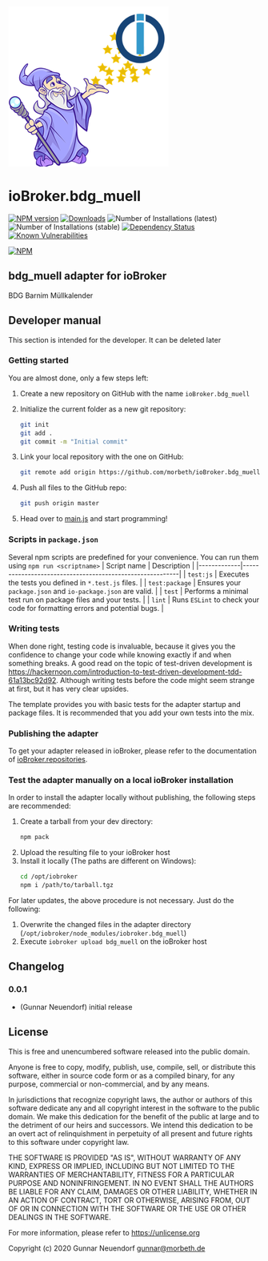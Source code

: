 ![Logo](admin/bdg_muell.png)
# ioBroker.bdg_muell

[![NPM version](http://img.shields.io/npm/v/iobroker.bdg_muell.svg)](https://www.npmjs.com/package/iobroker.bdg_muell)
[![Downloads](https://img.shields.io/npm/dm/iobroker.bdg_muell.svg)](https://www.npmjs.com/package/iobroker.bdg_muell)
![Number of Installations (latest)](http://iobroker.live/badges/bdg_muell-installed.svg)
![Number of Installations (stable)](http://iobroker.live/badges/bdg_muell-stable.svg)
[![Dependency Status](https://img.shields.io/david/morbeth/iobroker.bdg_muell.svg)](https://david-dm.org/morbeth/iobroker.bdg_muell)
[![Known Vulnerabilities](https://snyk.io/test/github/morbeth/ioBroker.bdg_muell/badge.svg)](https://snyk.io/test/github/morbeth/ioBroker.bdg_muell)

[![NPM](https://nodei.co/npm/iobroker.bdg_muell.png?downloads=true)](https://nodei.co/npm/iobroker.bdg_muell/)

## bdg_muell adapter for ioBroker

BDG Barnim Müllkalender

## Developer manual
This section is intended for the developer. It can be deleted later

### Getting started

You are almost done, only a few steps left:
1. Create a new repository on GitHub with the name `ioBroker.bdg_muell`
1. Initialize the current folder as a new git repository:  
	```bash
	git init
	git add .
	git commit -m "Initial commit"
	```
1. Link your local repository with the one on GitHub:  
	```bash
	git remote add origin https://github.com/morbeth/ioBroker.bdg_muell
	```

1. Push all files to the GitHub repo:  
	```bash
	git push origin master
	```
1. Head over to [main.js](main.js) and start programming!

### Scripts in `package.json`
Several npm scripts are predefined for your convenience. You can run them using `npm run <scriptname>`
| Script name | Description                                              |
|-------------|----------------------------------------------------------|
| `test:js`   | Executes the tests you defined in `*.test.js` files.     |
| `test:package`    | Ensures your `package.json` and `io-package.json` are valid. |
| `test` | Performs a minimal test run on package files and your tests. |
| `lint` | Runs `ESLint` to check your code for formatting errors and potential bugs. |

### Writing tests
When done right, testing code is invaluable, because it gives you the 
confidence to change your code while knowing exactly if and when 
something breaks. A good read on the topic of test-driven development 
is https://hackernoon.com/introduction-to-test-driven-development-tdd-61a13bc92d92. 
Although writing tests before the code might seem strange at first, but it has very 
clear upsides.

The template provides you with basic tests for the adapter startup and package files.
It is recommended that you add your own tests into the mix.

### Publishing the adapter
To get your adapter released in ioBroker, please refer to the documentation 
of [ioBroker.repositories](https://github.com/ioBroker/ioBroker.repositories#requirements-for-adapter-to-get-added-to-the-latest-repository).

### Test the adapter manually on a local ioBroker installation
In order to install the adapter locally without publishing, the following steps are recommended:
1. Create a tarball from your dev directory:  
	```bash
	npm pack
	```
1. Upload the resulting file to your ioBroker host
1. Install it locally (The paths are different on Windows):
	```bash
	cd /opt/iobroker
	npm i /path/to/tarball.tgz
	```

For later updates, the above procedure is not necessary. Just do the following:
1. Overwrite the changed files in the adapter directory (`/opt/iobroker/node_modules/iobroker.bdg_muell`)
1. Execute `iobroker upload bdg_muell` on the ioBroker host

## Changelog

### 0.0.1
* (Gunnar Neuendorf) initial release

## License
This is free and unencumbered software released into the public domain.

Anyone is free to copy, modify, publish, use, compile, sell, or
distribute this software, either in source code form or as a compiled
binary, for any purpose, commercial or non-commercial, and by any
means.

In jurisdictions that recognize copyright laws, the author or authors
of this software dedicate any and all copyright interest in the
software to the public domain. We make this dedication for the benefit
of the public at large and to the detriment of our heirs and
successors. We intend this dedication to be an overt act of
relinquishment in perpetuity of all present and future rights to this
software under copyright law.

THE SOFTWARE IS PROVIDED "AS IS", WITHOUT WARRANTY OF ANY KIND,
EXPRESS OR IMPLIED, INCLUDING BUT NOT LIMITED TO THE WARRANTIES OF
MERCHANTABILITY, FITNESS FOR A PARTICULAR PURPOSE AND NONINFRINGEMENT.
IN NO EVENT SHALL THE AUTHORS BE LIABLE FOR ANY CLAIM, DAMAGES OR
OTHER LIABILITY, WHETHER IN AN ACTION OF CONTRACT, TORT OR OTHERWISE,
ARISING FROM, OUT OF OR IN CONNECTION WITH THE SOFTWARE OR THE USE OR
OTHER DEALINGS IN THE SOFTWARE.

For more information, please refer to <https://unlicense.org>

Copyright (c) 2020 Gunnar Neuendorf <gunnar@morbeth.de>
